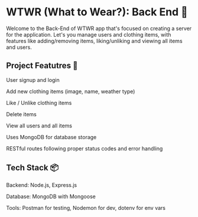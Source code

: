 # WTWR (What to Wear?): Back End 👕
Welcome to the Back-End of WTWR app that's focused on creating a server for the application.
Let's you manage users and clothing items, with features like adding/removing items, liking/unliking and viewing all items and users. 


## Project Featutres 🚀
User signup and login

Add new clothing items (image, name, weather type)

Like / Unlike clothing items

Delete items

View all users and all items

Uses MongoDB for database storage

RESTful routes following proper status codes and error handling



## Tech Stack 📦
Backend: Node.js, Express.js

Database: MongoDB with Mongoose

Tools: Postman for testing, Nodemon for dev, dotenv for env vars

<!-- ### Testing
Before committing your code, make sure you edit the file `sprint.txt` in the root folder. The file `sprint.txt` should contain the number of the sprint you're currently working on. For ex. 12 -->
